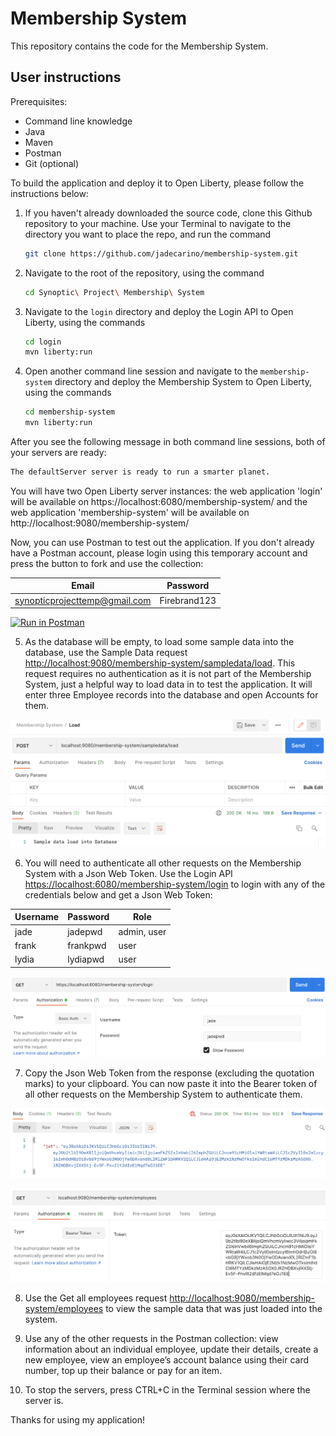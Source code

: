 # Membership System
This repository contains the code for the Membership System. 

## User instructions
Prerequisites:
-	Command line knowledge
-	Java
-	Maven
-   Postman
-	Git (optional)

To build the application and deploy it to Open Liberty, please follow the instructions below:

1. If you haven't already downloaded the source code, clone this Github repository to your machine. Use your Terminal to navigate to the directory you want to place the repo, and run the command 
    ```sh
    git clone https://github.com/jadecarino/membership-system.git
    ```

2. Navigate to the root of the repository, using the command
    ```sh
    cd Synoptic\ Project\ Membership\ System
    ```

3. Navigate to the `login` directory and deploy the Login API to Open Liberty, using the commands
    ```sh
    cd login
    mvn liberty:run
    ```

4. Open another command line session and navigate to the `membership-system` directory and deploy the Membership System to Open Liberty, using the commands
    ```sh
    cd membership-system
    mvn liberty:run
    ```

After you see the following message in both command line sessions, both of your servers are ready:
```sh
The defaultServer server is ready to run a smarter planet.
```

You will have two Open Liberty server instances: the web application 'login' will be available on https://localhost:6080/membership-system/ and the web application 'membership-system' will be available on http://localhost:9080/membership-system/


Now, you can use Postman to test out the application. If you don't already have a Postman account, please login using this temporary account and press the button to fork and use the collection: 

| Email | Password |
|----------|----------|
| synopticprojecttemp@gmail.com | Firebrand123  |

[![Run in Postman](https://run.pstmn.io/button.svg)](https://app.getpostman.com/run-collection/15899001-aaa15db3-9cec-44a6-86a1-c4aaacfbcaa1?action=collection%2Ffork&collection-url=entityId%3D15899001-aaa15db3-9cec-44a6-86a1-c4aaacfbcaa1%26entityType%3Dcollection%26workspaceId%3D8432e8fd-7e6c-4072-8615-65887d41d744)


5. As the database will be empty, to load some sample data into the database, use the Sample Data request [http://localhost:9080/membership-system/sampledata/load](http://localhost:9080/membership-system/sampledata/load). This request requires no authentication as it is not part of the Membership System, just a helpful way to load data in to test the application. It will enter three Employee records into the database and open Accounts for them.

![Sample data request](./docs-assets/Sample-data-request.png)

6. You will need to authenticate all other requests on the Membership System with a Json Web Token. Use the Login API [https://localhost:6080/membership-system/login](https://localhost:6080/membership-system/login) to login with any of the credentials below and get a Json Web Token:

| Username | Password | Role        | 
|----------|----------|-------------|
| jade     | jadepwd  | admin, user |
| frank    | frankpwd | user        |
| lydia    | lydiapwd | user        |

![Login API](./docs-assets/Login-API.png)

7. Copy the Json Web Token from the response (excluding the quotation marks) to your clipboard. You can now paste it into the Bearer token of all other requests on the Membership System to authenticate them. 

![Copy JWT from response](./docs-assets/Copy-JWT-from-response.png)

![JWT in Bearer](./docs-assets/JWT-in-Bearer.png)

8. Use the Get all employees request [http://localhost:9080/membership-system/employees](http://localhost:9080/membership-system/employees) to view the sample data that was just loaded into the system.

9. Use any of the other requests in the Postman collection: view information about an individual employee, update their details, create a new employee, view an employee’s account balance using their card number, top up their balance or pay for an item.

10. To stop the servers, press CTRL+C in the Terminal session where the server is.

Thanks for using my application!